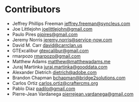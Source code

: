 # Contributors
* Jeffrey Phillips Freeman <jeffrey.freeman@syncleus.com>
* Joe Littlejohn <joelittlejohn@gmail.com>
* Paulo Pires <pjpires@gmail.com>
* Jeremy Norris <jeremy.norris@service-now.com>
* David M. Carr <david@carrclan.us>
* GTExcalibur <gtexcalibur@gmail.com>
* rmarpozo <rmarpozo@gmail.com>
* Matthew Adams <matthew@matthewadams.me>
* Juraj Martinka <juraj.martinka@gooddata.com>
* Alexander Dietrich <dietrich@adobe.com>
* Brandon Chapman <bchapman@bridge2solutions.com>
* Carlos Ortiz <carlos.ortiz@craftercms.org>
* Pablo Diaz <padilo@gmail.com>
* Pierre-Jean Vardanega <pierrejean.vardanega@gmail.com>
